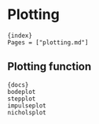 # Plotting
    
    {index}
    Pages = ["plotting.md"]

## Plotting function

    {docs}
    bodeplot
    stepplot
    impulseplot
    nicholsplot
